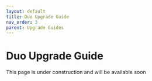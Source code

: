 ```yaml
---
layout: default
title: Duo Upgrade Guide
nav_order: 3
parent: Upgrade Guides
---
```


# Duo Upgrade Guide

This page is under construction and will be available soon
